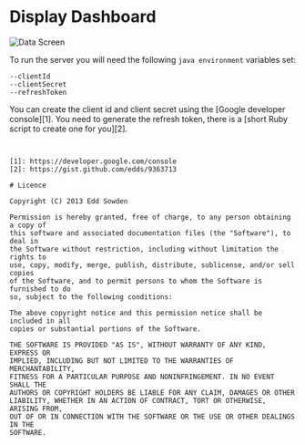 # Display Dashboard

![Data Screen](https://s3-eu-west-1.amazonaws.com/nw-test-images/data-screen.png)

To run the server you will need the following `java environment` variables set:

```
--clientId
--clientSecret
--refreshToken
```

You can create the client id and client secret using the [Google developer
console][1]. You need to generate the refresh token, there is a [short Ruby
script to create one for you][2].

```


[1]: https://developer.google.com/console
[2]: https://gist.github.com/edds/9363713

# Licence

Copyright (C) 2013 Edd Sowden

Permission is hereby granted, free of charge, to any person obtaining a copy of
this software and associated documentation files (the "Software"), to deal in
the Software without restriction, including without limitation the rights to
use, copy, modify, merge, publish, distribute, sublicense, and/or sell copies
of the Software, and to permit persons to whom the Software is furnished to do
so, subject to the following conditions:

The above copyright notice and this permission notice shall be included in all
copies or substantial portions of the Software.

THE SOFTWARE IS PROVIDED "AS IS", WITHOUT WARRANTY OF ANY KIND, EXPRESS OR
IMPLIED, INCLUDING BUT NOT LIMITED TO THE WARRANTIES OF MERCHANTABILITY,
FITNESS FOR A PARTICULAR PURPOSE AND NONINFRINGEMENT. IN NO EVENT SHALL THE
AUTHORS OR COPYRIGHT HOLDERS BE LIABLE FOR ANY CLAIM, DAMAGES OR OTHER
LIABILITY, WHETHER IN AN ACTION OF CONTRACT, TORT OR OTHERWISE, ARISING FROM,
OUT OF OR IN CONNECTION WITH THE SOFTWARE OR THE USE OR OTHER DEALINGS IN THE
SOFTWARE.
